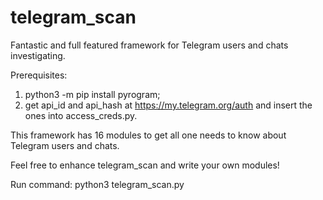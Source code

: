 # telegram_scan
Fantastic and full featured framework for Telegram users and chats investigating.

Prerequisites:
1. python3 -m pip install pyrogram;
2. get api_id and api_hash at https://my.telegram.org/auth and insert the ones into access_creds.py.

This framework has 16 modules to get all one needs to know about Telegram users and chats. 

Feel free to enhance telegram_scan and write your own modules!

Run command:        python3 telegram_scan.py
